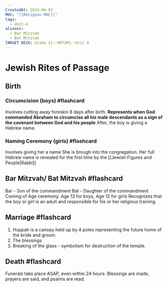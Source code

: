 ```yaml
---
CreatedAt: 2024-06-03
MOC: "[[Religion MOC]]"
tags:
  - Unit-4
aliases:
  - Bar Mitzvah
  - Bat Mitzvah
TARGET DECK: Grade 11::HRT3M1::Unit 4
---
```


# Jewish Rites of Passage

## Birth

### Circumcision (boys) #flashcard 
Involves cutting away foreskin 8 days after birth. **Represents when God commanded Abraham to circumcise all his male descendants as a sign of the covenant between God and his people**
After, the boy is giving a Hebrew name.
<!--ID: 1717533948816-->



### Naming Ceremony (girls) #flashcard 
Involves giving her a name
She is brough into the congregation. 
Her full Hebrew name is revealed for the first time by the [[Jewish Figures and People|Rabbi]]
<!--ID: 1717533948818-->



## Bar Mitzvah/ Bat Mitzvah #flashcard
Bar - Son of the commandment
Bat - Daughter of the commandment
Coming of Age ceremony. Age 13 for boys, Age 12 for girls
Recognizes that the boy or girl is an adult and responsible for his or her religious training.
<!--ID: 1717533948820-->



## Marriage #flashcard 
1. Huppah is a canopy held up by 4 poles representing the future home of the bride and groom. 
2. The blessings
3. Breaking of the glass - symbolism for destruction of the temple.
<!--ID: 1717533948824-->




## Death #flashcard 
Funerals take place ASAP, even within 24 hours. Blessings are made, prayers are said, and psalms are read.
<!--ID: 1717533948826-->

